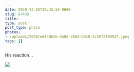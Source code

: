 ```yaml
---
date: 2020-12-25T19:43:55-0600
slug: 67435
title: 
type: post
post_type: photo
photos:
- /uploads/2020/e644d63b-9a0d-4583-b018-2c59f8f9393f.jpeg
tags: []
---
```

His reaction…


![](/uploads/2020/e644d63b-9a0d-4583-b018-2c59f8f9393f.jpeg)


